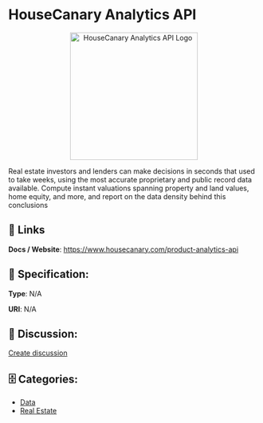 # HouseCanary Analytics API
<p align="center">
    <img width="256" src="https://raw.githubusercontent.com/apis-list/apis-list/main/apis/housecanary-analytics-api/logo_256x256.png" alt="HouseCanary Analytics API Logo"/>
</p>

Real estate investors and lenders can make decisions in seconds that used to take weeks, using the most accurate proprietary and public record data available. Compute instant valuations spanning property and land values, home equity, and more, and report on the data density behind this conclusions

##  🔗 Links
**Docs / Website**: https://www.housecanary.com/product-analytics-api

## 🧬 Specification:
**Type**: N/A

**URI**: N/A

## 💬 Discussion:
[Create discussion](https://github.com/apis-list/apis-list/discussions/new)

## 🗄️ Categories:
- [Data](https://github.com/apis-list/apis-list#data)
- [Real Estate](https://github.com/apis-list/apis-list#real-estate)



